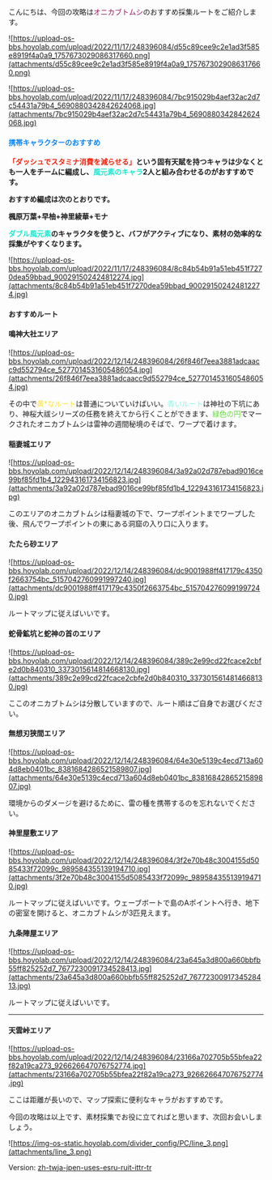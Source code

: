 こんにちは、今回の攻略は<span style="color: rgb(152, 25, 94)">オニカブトムシ</span>のおすすめ採集ルートをご紹介します。

![https://upload-os-bbs.hoyolab.com/upload/2022/11/17/248396084/d55c89cee9c2e1ad3f585e8919f4a0a9_1757673029086317660.png](attachments/d55c89cee9c2e1ad3f585e8919f4a0a9_1757673029086317660.png)

![https://upload-os-bbs.hoyolab.com/upload/2022/11/17/248396084/7bc915029b4aef32ac2d7c54431a79b4_5690880342842624068.jpg](attachments/7bc915029b4aef32ac2d7c54431a79b4_5690880342842624068.jpg)



 

#### <span style="color: rgb(10, 131, 237)">**携帯キャラクターのおすすめ**</span>

<span style="color: rgb(239, 34, 12)">**「ダッシュでスタミナ消費を減らせる」**</span>**という固有天賦を持つキャラは少なくとも一人をチームに編成し、**<span style="color: rgb(23, 232, 207)">**風元素のキャラ**</span>**2人と組み合わせるのがおすすめです。**



**おすすめ編成は次のとおりです。**



**楓原万葉+早柚+神里綾華+モナ**



<span style="color: rgb(23, 232, 207)">**ダブル風元素**</span>**のキャラクタを使うと、バフがアクティブになり、素材の効率的な採集がやすくなります。**

![https://upload-os-bbs.hoyolab.com/upload/2022/11/17/248396084/8c84b54b91a51eb451f7270dea59bbad_900291502424812274.jpg](attachments/8c84b54b91a51eb451f7270dea59bbad_900291502424812274.jpg)

#### 



#### **おすすめルート**





#### **鳴神大社エリア**

![https://upload-os-bbs.hoyolab.com/upload/2022/12/14/248396084/26f846f7eea3881adcaacc9d552794ce_5277014531605486054.jpg](attachments/26f846f7eea3881adcaacc9d552794ce_5277014531605486054.jpg)





その中で<span style="color: rgb(252, 226, 49)">黄*なルート</span>は普通についていけばいい。<span style="color: rgb(114, 253, 234)">青いルート</span>は神社の下坑にあり、神桜大祓シリーズの任務を終えてから行くことができます、<span style="color: rgb(96, 216, 55)">緑色の円</span>でマークされたオニカブトムシは雷神の週間秘境のそばで、ワープで着けます。

 



#### **稲妻城エリア**

![https://upload-os-bbs.hoyolab.com/upload/2022/12/14/248396084/3a92a02d787ebad9016ce99bf85fd1b4_122943161734156823.jpg](attachments/3a92a02d787ebad9016ce99bf85fd1b4_122943161734156823.jpg)





このエリアのオニカブトムシは稲妻城の下で、ワープポイントまでワープした後、飛んでワープポイントの東にある洞窟の入り口に入ります。

 



#### **たたら砂エリア**

![https://upload-os-bbs.hoyolab.com/upload/2022/12/14/248396084/dc9001988ff417179c4350f2663754bc_5157042760991997240.jpg](attachments/dc9001988ff417179c4350f2663754bc_5157042760991997240.jpg)





ルートマップに従えばいいです。





#### **蛇骨鉱坑と蛇神の首のエリア**

![https://upload-os-bbs.hoyolab.com/upload/2022/12/14/248396084/389c2e99cd22fcace2cbfe2d0b840310_3373015614814668130.jpg](attachments/389c2e99cd22fcace2cbfe2d0b840310_3373015614814668130.jpg)





ここのオニカブトムシは分散していますので、ルート順はご自身でお選びください。

 



#### 無想刃狭間エリア

![https://upload-os-bbs.hoyolab.com/upload/2022/12/14/248396084/64e30e5139c4ecd713a604d8eb0401bc_8381684286521589807.jpg](attachments/64e30e5139c4ecd713a604d8eb0401bc_8381684286521589807.jpg)





環境からのダメージを避けるために、雷の種を携帯するのを忘れないでください。

 

 

#### 神里屋敷エリア

![https://upload-os-bbs.hoyolab.com/upload/2022/12/14/248396084/3f2e70b48c3004155d5085433f72099c_989584355139194710.jpg](attachments/3f2e70b48c3004155d5085433f72099c_989584355139194710.jpg)





ルートマップに従えばいいです。ウェーブボートで島のAポイントへ行き、地下の密室を開けると、オニカブトムシが3匹見えます。

 

 

  

#### **九条陣屋エリア**

![https://upload-os-bbs.hoyolab.com/upload/2022/12/14/248396084/23a645a3d800a660bbfb55ff825252d7_7677230091734528413.jpg](attachments/23a645a3d800a660bbfb55ff825252d7_7677230091734528413.jpg)





ルートマップに従えばいいです。

** **



#### **天雲峠エリア**

![https://upload-os-bbs.hoyolab.com/upload/2022/12/14/248396084/23166a702705b55bfea22f82a19ca273_926626647076752774.jpg](attachments/23166a702705b55bfea22f82a19ca273_926626647076752774.jpg)





ここは距離が長いので、マップ探索に便利なキャラがおすすめです。

 

今回の攻略は以上です、素材採集でお役に立てればと思います、次回お会いしましょう。

 

![https://img-os-static.hoyolab.com/divider_config/PC/line_3.png](attachments/line_3.png)

Version: [zh-tw](../13783264/article)[ja-jp](../13783075/article)[en-us](../13783205/article)[es-es](../13783311/article)[ru-ru](../13783105/article)[it-it](../14177484/article)[tr-tr](../14177734/article)

